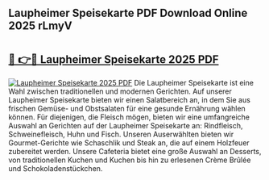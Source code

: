 ## Laupheimer Speisekarte PDF Download Online 2025 rLmyV

# <h2><a href="http://gc7oy3.nevu.top/?p=Laupheimer+Speisekarte">🔗 👉🔴 Laupheimer Speisekarte 2025 PDF</a></h2>

[![Laupheimer Speisekarte 2025 PDF](https://i.imgur.com/dBaPXMq.png)](http://gc7oy3.nevu.top/?p=Laupheimer+Speisekarte)
Die Laupheimer Speisekarte ist eine Wahl zwischen traditionellen und modernen Gerichten. Auf unserer Laupheimer Speisekarte bieten wir einen Salatbereich an, in dem Sie aus frischen Gemüse- und Obstsalaten für eine gesunde Ernährung wählen können. Für diejenigen, die Fleisch mögen, bieten wir eine umfangreiche Auswahl an Gerichten auf der Laupheimer Speisekarte an: Rindfleisch, Schweinefleisch, Huhn und Fisch. Unseren Auserwählten bieten wir Gourmet-Gerichte wie Schaschlik und Steak an, die auf einem Holzfeuer zubereitet werden. Unsere Cafeteria bietet eine große Auswahl an Desserts, von traditionellen Kuchen und Kuchen bis hin zu erlesenen Crème Brûlée und Schokoladenstückchen.
